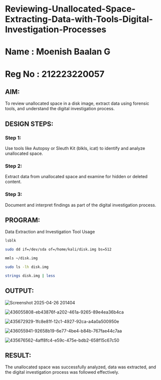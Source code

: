 # Reviewing-Unallocated-Space-Extracting-Data-with-Tools-Digital-Investigation-Processes
# Name : Moenish Baalan G
# Reg No : 212223220057
## AIM:
To review unallocated space in a disk image, extract data using forensic tools, and understand the digital investigation process.

## DESIGN STEPS:
### Step 1:
Use tools like Autopsy or Sleuth Kit (blkls, icat) to identify and analyze unallocated space.

### Step 2:
Extract data from unallocated space and examine for hidden or deleted content.

### Step 3:
Document and interpret findings as part of the digital investigation process.

## PROGRAM:
Data Extraction and Investigation Tool Usage
```bash
lsblk
```

```bash
sudo dd if=/dev/sda of=/home/kali/disk.img bs=512
```

```bash
mmls ~/disk.img
```
```bash
sudo ls -lh disk.img
```
```bash
strings disk.img | less

```

## OUTPUT:

![Screenshot 2025-04-26 201404](https://github.com/user-attachments/assets/1bacc201-db29-4f08-b754-649f8a7d4516)


![436055808-eb43876f-a202-461a-9265-89e4ea36b4ca](https://github.com/user-attachments/assets/372c4381-c89b-4fc4-b9c1-10bdb937376b)


![435672929-1fc8e81f-12c1-4927-92ca-a4a0a500950e](https://github.com/user-attachments/assets/ad556156-f7c9-4e97-8d5a-0631d16aa757)


![436055941-92658b19-6e77-4be4-b84b-767fae44c7aa](https://github.com/user-attachments/assets/ac4732bd-26a7-4efb-a0b9-c716e9f352c2)


![435676562-4aff8fc4-e59c-475e-bdb2-658f15c67c50](https://github.com/user-attachments/assets/56a15307-4679-4bfa-815e-7b1488c6bbc0)


## RESULT:
The unallocated space was successfully analyzed, data was extracted, and the digital investigation process was followed effectively.
